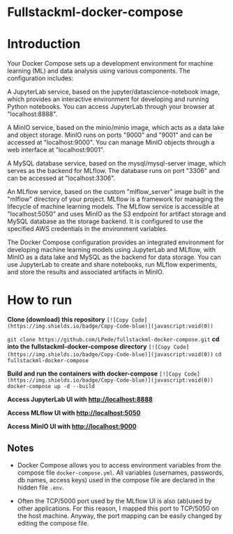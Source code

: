 # Fullstackml-docker-compose
# Introduction
Your Docker Compose sets up a development environment for machine learning (ML) and data analysis using various components. The configuration includes:

A JupyterLab service, based on the jupyter/datascience-notebook image, which provides an interactive environment for developing and running Python notebooks. You can access JupyterLab through your browser at "localhost:8888".

A MinIO service, based on the minio/minio image, which acts as a data lake and object storage. MinIO runs on ports "9000" and "9001" and can be accessed at "localhost:9000". You can manage MinIO objects through a web interface at "localhost:9001".

A MySQL database service, based on the mysql/mysql-server image, which serves as the backend for MLflow. The database runs on port "3306" and can be accessed at "localhost:3306".

An MLflow service, based on the custom "mlflow_server" image built in the "mlflow" directory of your project. MLflow is a framework for managing the lifecycle of machine learning models. The MLflow service is accessible at "localhost:5050" and uses MinIO as the S3 endpoint for artifact storage and MySQL database as the storage backend. It is configured to use the specified AWS credentials in the environment variables.

The Docker Compose configuration provides an integrated environment for developing machine learning models using JupyterLab and MLflow, with MinIO as a data lake and MySQL as the backend for data storage. You can use JupyterLab to create and share notebooks, run MLflow experiments, and store the results and associated artifacts in MinIO.

# How to run

**Clone (download) this repository**
`[![Copy Code](https://img.shields.io/badge/Copy-Code-blue)](javascript:void(0))`

`git clone https://github.com/LPede/fullstackml-docker-compose.git`
**cd into the fullstackml-docker-compose directory**
`[![Copy Code](https://img.shields.io/badge/Copy-Code-blue)](javascript:void(0))`
`cd fullstackml-docker-compose`

**Build and run the containers with docker-compose**
`[![Copy Code](https://img.shields.io/badge/Copy-Code-blue)](javascript:void(0))`
`docker-compose up -d --build`

**Access JupyterLab UI with [http://localhost:8888](http://localhost:8888)**

**Access MLflow UI with [http://localhost:5050](http://localhost:5050)**

**Access MinIO UI with [http://localhost:9000](http://localhost:9000)**

## Notes

- Docker Compose allows you to access environment variables from the compose file `docker-compose.yml`. All variables (usernames, passwords, db names, access keys) used in the compose file are declared in the hidden file `.env`.

- Often the TCP/5000 port used by the MLflow UI is also (ab)used by other applications. For this reason, I mapped this port to TCP/5050 on the host machine. Anyway, the port mapping can be easily changed by editing the compose file.

